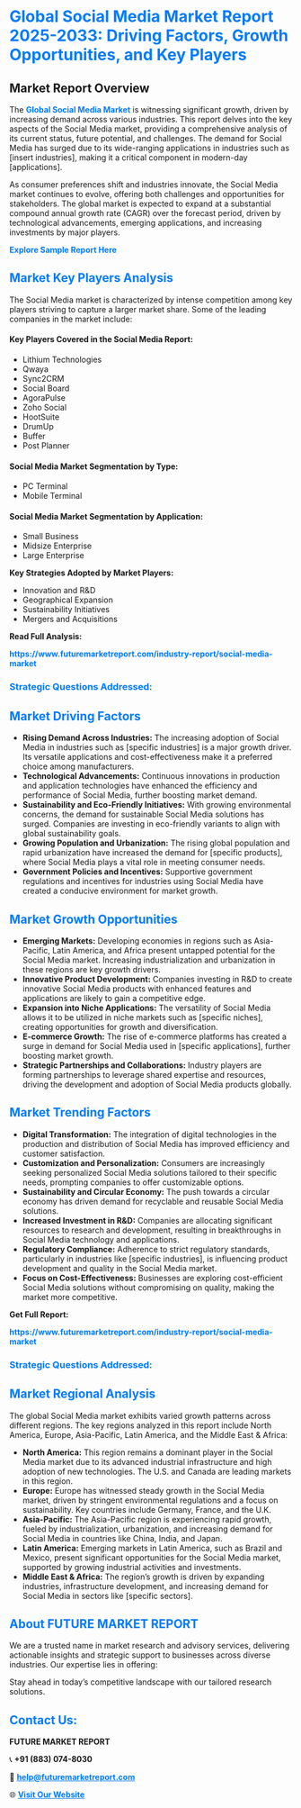 <h1 style="color: #007BFF;">Global Social Media Market Report 2025-2033: Driving Factors, Growth Opportunities, and Key Players</h1>

<section id="overview">
<h2>Market Report Overview</h2>
<p>The <a href="https://www.futuremarketreport.com/industry-report/social-media-market" style="color: #007BFF; text-decoration: none;"><strong>Global Social Media Market</strong></a> is witnessing significant growth, driven by increasing demand across various industries. This report delves into the key aspects of the Social Media market, providing a comprehensive analysis of its current status, future potential, and challenges. The demand for Social Media has surged due to its wide-ranging applications in industries such as [insert industries], making it a critical component in modern-day [applications].</p>
<p>As consumer preferences shift and industries innovate, the Social Media market continues to evolve, offering both challenges and opportunities for stakeholders. The global market is expected to expand at a substantial compound annual growth rate (CAGR) over the forecast period, driven by technological advancements, emerging applications, and increasing investments by major players.</p>
</section>

<section id="overview">
<p><a href="https://www.futuremarketreport.com/request-sample/reportId=101004" style="color: #007BFF; text-decoration: none;"><strong>Explore Sample Report Here</strong></a></p>
</section>

<section id="key-players">
<h2 style="color: #007BFF;">Market Key Players Analysis</h2>
<p>The Social Media market is characterized by intense competition among key players striving to capture a larger market share. Some of the leading companies in the market include:</p>
<h4>Key Players Covered in the Social Media Report:</h4>
<ul><li>Lithium Technologies</li><li>Qwaya</li><li>Sync2CRM</li><li>Social Board</li><li>AgoraPulse</li><li>Zoho Social</li><li>HootSuite</li><li>DrumUp</li><li>Buffer</li><li>Post Planner</li></ul>
<h4>Social Media Market Segmentation by Type:</h4>
<ul><li>PC Terminal</li><li>Mobile Terminal</li></ul>

<h4>Social Media Market Segmentation by Application:</h4>
<ul><li>Small Business</li><li>Midsize Enterprise</li><li>Large Enterprise</li></ul>
<p><strong>Key Strategies Adopted by Market Players:</strong></p>
<ul>
<li>Innovation and R&D</li>
<li>Geographical Expansion</li>
<li>Sustainability Initiatives</li>
<li>Mergers and Acquisitions</li>
</ul>
</section>

<section>
<p><strong>Read Full Analysis: </strong></p><a href="https://www.futuremarketreport.com/industry-report/social-media-market" style="color: #007BFF; text-decoration: none;"><strong>https://www.futuremarketreport.com/industry-report/social-media-market</strong></a>
<h3 style="color: #007BFF;">Strategic Questions Addressed:</h3>
</section>

<section id="driving-factors">
<h2 style="color: #007BFF;">Market Driving Factors</h2>
<ul>
<li><strong>Rising Demand Across Industries:</strong> The increasing adoption of Social Media in industries such as [specific industries] is a major growth driver. Its versatile applications and cost-effectiveness make it a preferred choice among manufacturers.</li>
<li><strong>Technological Advancements:</strong> Continuous innovations in production and application technologies have enhanced the efficiency and performance of Social Media, further boosting market demand.</li>
<li><strong>Sustainability and Eco-Friendly Initiatives:</strong> With growing environmental concerns, the demand for sustainable Social Media solutions has surged. Companies are investing in eco-friendly variants to align with global sustainability goals.</li>
<li><strong>Growing Population and Urbanization:</strong> The rising global population and rapid urbanization have increased the demand for [specific products], where Social Media plays a vital role in meeting consumer needs.</li>
<li><strong>Government Policies and Incentives:</strong> Supportive government regulations and incentives for industries using Social Media have created a conducive environment for market growth.</li>
</ul>
</section>

<section id="growth-opportunities">
<h2 style="color: #007BFF;">Market Growth Opportunities</h2>
<ul>
<li><strong>Emerging Markets:</strong> Developing economies in regions such as Asia-Pacific, Latin America, and Africa present untapped potential for the Social Media market. Increasing industrialization and urbanization in these regions are key growth drivers.</li>
<li><strong>Innovative Product Development:</strong> Companies investing in R&D to create innovative Social Media products with enhanced features and applications are likely to gain a competitive edge.</li>
<li><strong>Expansion into Niche Applications:</strong> The versatility of Social Media allows it to be utilized in niche markets such as [specific niches], creating opportunities for growth and diversification.</li>
<li><strong>E-commerce Growth:</strong> The rise of e-commerce platforms has created a surge in demand for Social Media used in [specific applications], further boosting market growth.</li>
<li><strong>Strategic Partnerships and Collaborations:</strong> Industry players are forming partnerships to leverage shared expertise and resources, driving the development and adoption of Social Media products globally.</li>
</ul>
</section>

<section id="trending-factors">
<h2 style="color: #007BFF;">Market Trending Factors</h2>
<ul>
<li><strong>Digital Transformation:</strong> The integration of digital technologies in the production and distribution of Social Media has improved efficiency and customer satisfaction.</li>
<li><strong>Customization and Personalization:</strong> Consumers are increasingly seeking personalized Social Media solutions tailored to their specific needs, prompting companies to offer customizable options.</li>
<li><strong>Sustainability and Circular Economy:</strong> The push towards a circular economy has driven demand for recyclable and reusable Social Media solutions.</li>
<li><strong>Increased Investment in R&D:</strong> Companies are allocating significant resources to research and development, resulting in breakthroughs in Social Media technology and applications.</li>
<li><strong>Regulatory Compliance:</strong> Adherence to strict regulatory standards, particularly in industries like [specific industries], is influencing product development and quality in the Social Media market.</li>
<li><strong>Focus on Cost-Effectiveness:</strong> Businesses are exploring cost-efficient Social Media solutions without compromising on quality, making the market more competitive.</li>
</ul>
</section>

<section>
<p><strong>Get Full Report: </strong></p><a href="https://www.futuremarketreport.com/industry-report/social-media-market" style="color: #007BFF; text-decoration: none;"><strong>https://www.futuremarketreport.com/industry-report/social-media-market</strong></a>
<h3 style="color: #007BFF;">Strategic Questions Addressed:</h3>
</section>


<section id="regional-analysis">
<h2 style="color: #007BFF;">Market Regional Analysis</h2>
<p>The global Social Media market exhibits varied growth patterns across different regions. The key regions analyzed in this report include North America, Europe, Asia-Pacific, Latin America, and the Middle East & Africa:</p>
<ul>
<li><strong>North America:</strong> This region remains a dominant player in the Social Media market due to its advanced industrial infrastructure and high adoption of new technologies. The U.S. and Canada are leading markets in this region.</li>
<li><strong>Europe:</strong> Europe has witnessed steady growth in the Social Media market, driven by stringent environmental regulations and a focus on sustainability. Key countries include Germany, France, and the U.K.</li>
<li><strong>Asia-Pacific:</strong> The Asia-Pacific region is experiencing rapid growth, fueled by industrialization, urbanization, and increasing demand for Social Media in countries like China, India, and Japan.</li>
<li><strong>Latin America:</strong> Emerging markets in Latin America, such as Brazil and Mexico, present significant opportunities for the Social Media market, supported by growing industrial activities and investments.</li>
<li><strong>Middle East & Africa:</strong> The region’s growth is driven by expanding industries, infrastructure development, and increasing demand for Social Media in sectors like [specific sectors].</li>
</ul>
</section>

<footer>
<h2 style="color: #007BFF;">About FUTURE MARKET REPORT</h2>
<p>We are a trusted name in market research and advisory services, delivering actionable insights and strategic support to businesses across diverse industries. Our expertise lies in offering:</p>

<p>Stay ahead in today’s competitive landscape with our tailored research solutions.</p>

<h2 style="color: #007BFF;">Contact Us:</h2>
<p><strong>FUTURE MARKET REPORT</strong></p>
<p>📞 <strong>+91 (883) 074-8030</strong></p>
<p>📧 <strong><a href="mailto:help@futuremarketreport.com" style="color: #007BFF;">help@futuremarketreport.com</a></strong></p>
<p>🌐 <strong><a href="https://www.futuremarketreport.com/" style="color: #007BFF;">Visit Our Website</a></strong></p>
</footer>